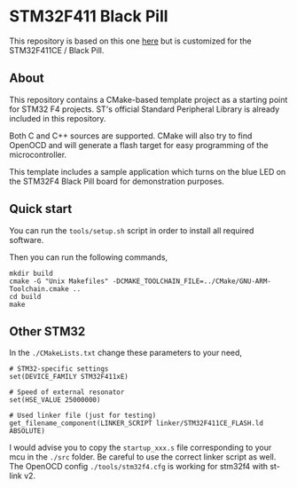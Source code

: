 # STM32F411 Black Pill

This repository is based on this one [here](https://github.com/ahessling/STM32F4Template) but is customized for the
STM32F411CE / Black Pill.

## About

This repository contains a CMake-based template project as a starting point for STM32 F4 projects. ST's official
Standard Peripheral Library is already included in this repository.

Both C and C++ sources are supported. CMake will also try to find OpenOCD and will generate a flash target for easy
programming of the microcontroller.

This template includes a sample application which turns on the blue LED on the STM32F4 Black Pill board for
demonstration purposes.

## Quick start

You can run the `tools/setup.sh` script in order to install all required software.

Then you can run the following commands,

```
mkdir build
cmake -G "Unix Makefiles" -DCMAKE_TOOLCHAIN_FILE=../CMake/GNU-ARM-Toolchain.cmake ..
cd build 
make
```

## Other STM32

In the `./CMakeLists.txt` change these parameters to your need,

```
# STM32-specific settings
set(DEVICE_FAMILY STM32F411xE)

# Speed of external resonator
set(HSE_VALUE 25000000)

# Used linker file (just for testing)
get_filename_component(LINKER_SCRIPT linker/STM32F411CE_FLASH.ld ABSOLUTE)
```

I would advise you to copy the `startup_xxx.s` file corresponding to your mcu in the `./src` folder. Be careful to use
the correct linker script as well. The OpenOCD config `./tools/stm32f4.cfg` is working for stm32f4 with st-link v2.